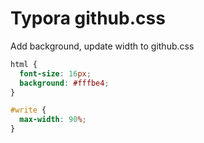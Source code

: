 # Typora github.css

Add background, update width to github.css

```css
html {
  font-size: 16px;
  background: #fffbe4;
}

#write {
  max-width: 90%;
}
```

